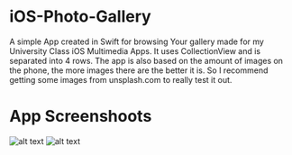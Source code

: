 # iOS-Photo-Gallery
A simple App created in Swift for browsing Your gallery made for my University Class iOS Multimedia Apps. It uses CollectionView and is separated into 4 rows. The app is also based on the amount of images on the phone, the more images there are the better it is. So I recommend getting some images from unsplash.com to really test it out.

# App Screenshoots
![alt text](https://i.imgur.com/F7zKrDK.jpeg)
![alt text](https://i.imgur.com/YdVUVRs.jpeg)
